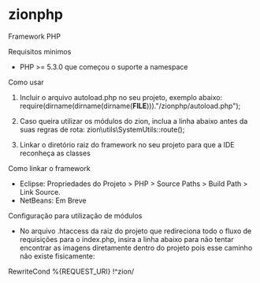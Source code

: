 # zionphp
Framework PHP

Requisitos minimos
- PHP >= 5.3.0 que começou o suporte a namespace

 Como usar
 1) Incluir o arquivo autoload.php no seu projeto, exemplo abaixo: 
 require(dirname(dirname(dirname(__FILE__)))."/zionphp/autoload.php");
 
 2) Caso queira utilizar os módulos do zion, inclua a linha abaixo antes da suas regras de rota:
 zion\utils\SystemUtils::route();
 
 3) Linkar o diretório raiz do framework no seu projeto para que a IDE reconheça as classes
 
 Como linkar o framework
 - Eclipse: Propriedades do Projeto > PHP > Source Paths > Build Path > Link Source.
 - NetBeans: Em Breve
 
 Configuração para utilização de módulos
  - No arquivo .htaccess da raiz do projeto que redireciona todo o fluxo de requisições para o index.php, 
  insira a linha abaixo para não tentar encontrar as imagens diretamente dentro do projeto pois esse caminho 
  não existe fisicamente:
  
  RewriteCond %{REQUEST_URI} !^zion/
	